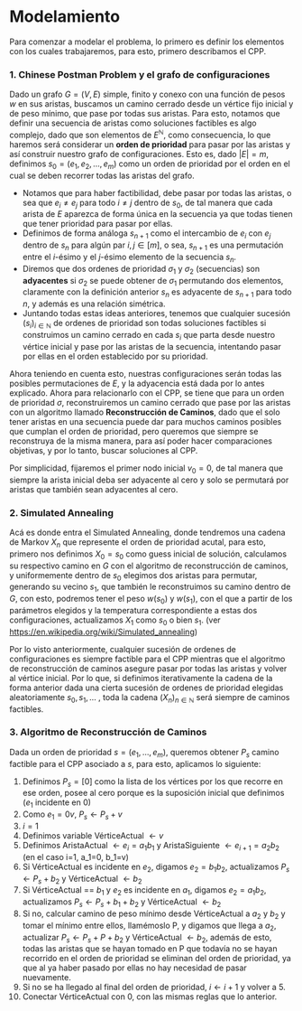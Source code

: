 # Modelamiento

Para comenzar a modelar el problema, lo primero es definir los elementos con los cuales trabajaremos, para esto, primero describamos el CPP.


### 1. Chinese Postman Problem y el grafo de configuraciones
Dado un grafo $G = (V,E)$ simple, finito y conexo con una función de pesos $w$ en sus aristas, buscamos un camino cerrado desde un vértice fijo inicial y de peso mínimo, que pase por todas sus aristas. Para esto, notamos que definir una secuencia de aristas como soluciones factibles es algo complejo, dado que son elementos de $E^\mathbb{N}$, como consecuencia, lo que haremos será  considerar un $\textbf{orden de prioridad}$ para pasar por las aristas y así construir nuestro grafo de configuraciones. Esto es, dado $|E|=m$, definimos $s_0 = (e_1,e_2,\dots,e_m)$ como un orden de prioridad por el orden en el cual se deben recorrer todas las aristas del grafo.

- Notamos que para haber factibilidad, debe pasar por todas las aristas, o sea que $e_i\neq e_j$ para todo $i\neq j$ dentro de $s_0$, de tal manera que cada arista de $E$ aparezca de forma única en la secuencia ya que todas tienen que tener prioridad para pasar por ellas.
- Definimos de forma análoga $s_{n+1}$ como el intercambio de $e_i$ con $e_j$ dentro de $s_n$ para algún par $i,j \in [m]$, o sea, $s_{n+1}$ es una permutación entre el $i$-ésimo y el $j$-ésimo elemento de la secuencia $s_n$.
- Diremos que dos ordenes de prioridad $\sigma_1$ y $\sigma_2$ (secuencias) son $\textbf{adyacentes}$ si $\sigma_2$ se puede obtener de $\sigma_1$ permutando dos elementos, claramente con la definición anterior $s_n$ es adyacente de $s_{n+1}$ para todo $n$, y además es una relación simétrica.
- Juntando todas estas ideas anteriores, tenemos que cualquier sucesión $(s_i)_{i\in\mathbb{N}}$ de ordenes de prioridad son todas soluciones factibles si construimos un camino cerrado en cada $s_i$ que parta desde nuestro vértice inicial y pase por las aristas de la secuencia, intentando pasar por ellas en el orden establecido por su prioridad.

Ahora teniendo en cuenta esto, nuestras configuraciones serán todas las posibles permutaciones de $E$, y la adyacencia está dada por lo antes explicado. Ahora para relacionarlo con el CPP, se tiene que para un orden de prioridad $\sigma$, reconstruiremos un camino cerrado que pase por las aristas con un algoritmo llamado $\textbf{Reconstrucción de Caminos}$, dado que el solo tener aristas en una secuencia puede dar para muchos caminos posibles que cumplan el orden de prioridad, pero queremos que siempre se reconstruya de la misma manera, para así poder hacer comparaciones objetivas, y por lo tanto, buscar soluciones al CPP.

Por simplicidad, fijaremos el primer nodo inicial $v_0 = 0$, de tal manera que siempre la arista inicial deba ser adyacente al cero y solo se permutará por aristas que también sean adyacentes al cero.

### 2. Simulated Annealing



Acá es donde entra el Simulated Annealing, donde tendremos una cadena de Markov $X_n$ que represente el orden de prioridad acutal, para esto, primero nos definimos $X_0 = s_0$ como guess inicial de solución, calculamos su respectivo camino en $G$ con el algoritmo de reconstrucción de caminos, y uniformemente dentro de $s_0$ elegimos dos aristas para permutar, generando su vecino $s_1$, que también le reconstruimos su camino dentro de $G$, con esto, podremos tener el peso $w(s_0)$ y $w(s_1)$, con el que a partir de los parámetros elegidos y la temperatura correspondiente a estas dos configuraciones, actualizamos $X_1$ como $s_0$ o bien $s_1$. (ver https://en.wikipedia.org/wiki/Simulated_annealing)

Por lo visto anteriormente, cualquier sucesión de ordenes de configuraciones es siempre factible para el CPP mientras que el algoritmo de reconstrucción de caminos asegure pasar por todas las aristas y volver al vértice inicial. Por lo que, si definimos iterativamente la cadena de la forma anterior dada una cierta sucesión de ordenes de prioridad elegidas aleatoriamente ${s_0,s_1,\dots}$ , toda la cadena $(X_n)_{n\in\mathbb{N}}$ será siempre de caminos factibles.

### 3. Algoritmo de Reconstrucción de Caminos

Dada un orden de prioridad $s=(e_1,\dots,e_m)$, queremos obtener $P_s$ camino factible para el CPP asociado a $s$, para esto, aplicamos lo siguiente:
1. Definimos $P_s = [0]$ como la lista de los vértices por los que recorre en ese orden, posee al cero porque es la suposición inicial que definimos ($e_1$ incidente en $0$)
2. Como $e_1=0v$, $P_s \leftarrow P_s + v$
3. $i = 1$
4. Definimos variable VérticeActual $\leftarrow v$
5. Definimos AristaActual $\leftarrow e_i=a_1b_1$ y AristaSiguiente $\leftarrow e_{i+1}=a_2b_2$ (en el caso i=1, a_1=0, b_1=v)
6. Si VérticeActual es incidente en $e_2$, digamos $e_2 = b_1b_2$, actualizamos $P_s \leftarrow P_s + b_2$ y VérticeActual $\leftarrow b_2$
7. Si VérticeActual == $b_1$ y $e_2$ es incidente en $a_1$, digamos $e_2=a_1b_2$, actualizamos $P_s \leftarrow P_s + b_1 + b_2$ y VérticeActual $\leftarrow b_2$
8. Si no, calcular camino de peso mínimo desde VérticeActual a $a_2$ y $b_2$ y tomar el mínimo entre ellos, llamémoslo P, y digamos que llega a $a_2$, actualizar $P_s \leftarrow P_s + P + b_2$ y VérticeActual $\leftarrow b_2$, además de esto, todas las aristas que se hayan tomado en P que todavía no se hayan recorrido en el orden de prioridad se eliminan del orden de prioridad, ya que al ya haber pasado por ellas no hay necesidad de pasar nuevamente.
9. Si no se ha llegado al final del orden de prioridad, $i\leftarrow i+1$ y volver a 5.
10. Conectar VérticeActual con 0, con las mismas reglas que lo anterior.






